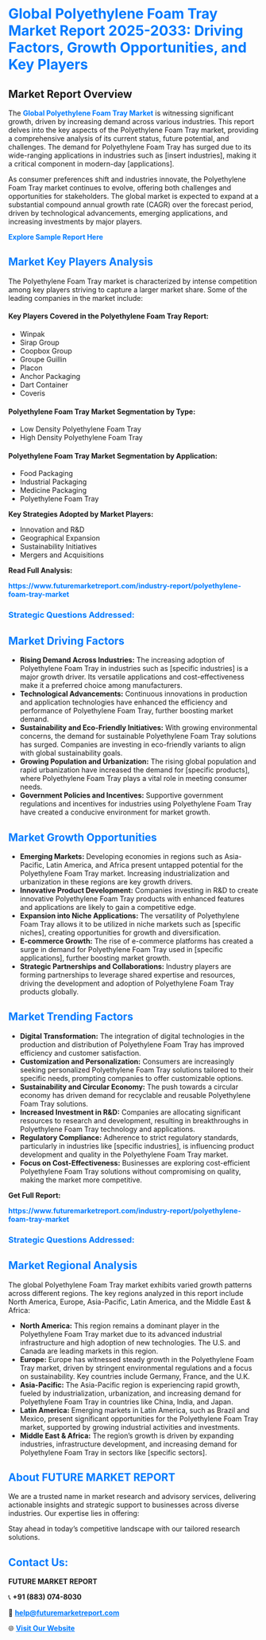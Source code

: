 <h1 style="color: #007BFF;">Global Polyethylene Foam Tray Market Report 2025-2033: Driving Factors, Growth Opportunities, and Key Players</h1>

<section id="overview">
<h2>Market Report Overview</h2>
<p>The <a href="https://www.futuremarketreport.com/industry-report/polyethylene-foam-tray-market" style="color: #007BFF; text-decoration: none;"><strong>Global Polyethylene Foam Tray Market</strong></a> is witnessing significant growth, driven by increasing demand across various industries. This report delves into the key aspects of the Polyethylene Foam Tray market, providing a comprehensive analysis of its current status, future potential, and challenges. The demand for Polyethylene Foam Tray has surged due to its wide-ranging applications in industries such as [insert industries], making it a critical component in modern-day [applications].</p>
<p>As consumer preferences shift and industries innovate, the Polyethylene Foam Tray market continues to evolve, offering both challenges and opportunities for stakeholders. The global market is expected to expand at a substantial compound annual growth rate (CAGR) over the forecast period, driven by technological advancements, emerging applications, and increasing investments by major players.</p>
</section>

<section id="overview">
<p><a href="https://www.futuremarketreport.com/request-sample/reportId=120671" style="color: #007BFF; text-decoration: none;"><strong>Explore Sample Report Here</strong></a></p>
</section>

<section id="key-players">
<h2 style="color: #007BFF;">Market Key Players Analysis</h2>
<p>The Polyethylene Foam Tray market is characterized by intense competition among key players striving to capture a larger market share. Some of the leading companies in the market include:</p>
<h4>Key Players Covered in the Polyethylene Foam Tray Report:</h4>
<ul><li>Winpak</li><li>Sirap Group</li><li>Coopbox Group</li><li>Groupe Guillin</li><li>Placon</li><li>Anchor Packaging</li><li>Dart Container</li><li>Coveris</li></ul>
<h4>Polyethylene Foam Tray Market Segmentation by Type:</h4>
<ul><li>Low Density Polyethylene Foam Tray</li><li>High Density Polyethylene Foam Tray</li></ul>

<h4>Polyethylene Foam Tray Market Segmentation by Application:</h4>
<ul><li>Food Packaging</li><li>Industrial Packaging</li><li>Medicine Packaging</li><li>Polyethylene Foam Tray</li></ul>
<p><strong>Key Strategies Adopted by Market Players:</strong></p>
<ul>
<li>Innovation and R&D</li>
<li>Geographical Expansion</li>
<li>Sustainability Initiatives</li>
<li>Mergers and Acquisitions</li>
</ul>
</section>

<section>
<p><strong>Read Full Analysis: </strong></p><a href="https://www.futuremarketreport.com/industry-report/polyethylene-foam-tray-market" style="color: #007BFF; text-decoration: none;"><strong>https://www.futuremarketreport.com/industry-report/polyethylene-foam-tray-market</strong></a>
<h3 style="color: #007BFF;">Strategic Questions Addressed:</h3>
</section>

<section id="driving-factors">
<h2 style="color: #007BFF;">Market Driving Factors</h2>
<ul>
<li><strong>Rising Demand Across Industries:</strong> The increasing adoption of Polyethylene Foam Tray in industries such as [specific industries] is a major growth driver. Its versatile applications and cost-effectiveness make it a preferred choice among manufacturers.</li>
<li><strong>Technological Advancements:</strong> Continuous innovations in production and application technologies have enhanced the efficiency and performance of Polyethylene Foam Tray, further boosting market demand.</li>
<li><strong>Sustainability and Eco-Friendly Initiatives:</strong> With growing environmental concerns, the demand for sustainable Polyethylene Foam Tray solutions has surged. Companies are investing in eco-friendly variants to align with global sustainability goals.</li>
<li><strong>Growing Population and Urbanization:</strong> The rising global population and rapid urbanization have increased the demand for [specific products], where Polyethylene Foam Tray plays a vital role in meeting consumer needs.</li>
<li><strong>Government Policies and Incentives:</strong> Supportive government regulations and incentives for industries using Polyethylene Foam Tray have created a conducive environment for market growth.</li>
</ul>
</section>

<section id="growth-opportunities">
<h2 style="color: #007BFF;">Market Growth Opportunities</h2>
<ul>
<li><strong>Emerging Markets:</strong> Developing economies in regions such as Asia-Pacific, Latin America, and Africa present untapped potential for the Polyethylene Foam Tray market. Increasing industrialization and urbanization in these regions are key growth drivers.</li>
<li><strong>Innovative Product Development:</strong> Companies investing in R&D to create innovative Polyethylene Foam Tray products with enhanced features and applications are likely to gain a competitive edge.</li>
<li><strong>Expansion into Niche Applications:</strong> The versatility of Polyethylene Foam Tray allows it to be utilized in niche markets such as [specific niches], creating opportunities for growth and diversification.</li>
<li><strong>E-commerce Growth:</strong> The rise of e-commerce platforms has created a surge in demand for Polyethylene Foam Tray used in [specific applications], further boosting market growth.</li>
<li><strong>Strategic Partnerships and Collaborations:</strong> Industry players are forming partnerships to leverage shared expertise and resources, driving the development and adoption of Polyethylene Foam Tray products globally.</li>
</ul>
</section>

<section id="trending-factors">
<h2 style="color: #007BFF;">Market Trending Factors</h2>
<ul>
<li><strong>Digital Transformation:</strong> The integration of digital technologies in the production and distribution of Polyethylene Foam Tray has improved efficiency and customer satisfaction.</li>
<li><strong>Customization and Personalization:</strong> Consumers are increasingly seeking personalized Polyethylene Foam Tray solutions tailored to their specific needs, prompting companies to offer customizable options.</li>
<li><strong>Sustainability and Circular Economy:</strong> The push towards a circular economy has driven demand for recyclable and reusable Polyethylene Foam Tray solutions.</li>
<li><strong>Increased Investment in R&D:</strong> Companies are allocating significant resources to research and development, resulting in breakthroughs in Polyethylene Foam Tray technology and applications.</li>
<li><strong>Regulatory Compliance:</strong> Adherence to strict regulatory standards, particularly in industries like [specific industries], is influencing product development and quality in the Polyethylene Foam Tray market.</li>
<li><strong>Focus on Cost-Effectiveness:</strong> Businesses are exploring cost-efficient Polyethylene Foam Tray solutions without compromising on quality, making the market more competitive.</li>
</ul>
</section>

<section>
<p><strong>Get Full Report: </strong></p><a href="https://www.futuremarketreport.com/industry-report/polyethylene-foam-tray-market" style="color: #007BFF; text-decoration: none;"><strong>https://www.futuremarketreport.com/industry-report/polyethylene-foam-tray-market</strong></a>
<h3 style="color: #007BFF;">Strategic Questions Addressed:</h3>
</section>


<section id="regional-analysis">
<h2 style="color: #007BFF;">Market Regional Analysis</h2>
<p>The global Polyethylene Foam Tray market exhibits varied growth patterns across different regions. The key regions analyzed in this report include North America, Europe, Asia-Pacific, Latin America, and the Middle East & Africa:</p>
<ul>
<li><strong>North America:</strong> This region remains a dominant player in the Polyethylene Foam Tray market due to its advanced industrial infrastructure and high adoption of new technologies. The U.S. and Canada are leading markets in this region.</li>
<li><strong>Europe:</strong> Europe has witnessed steady growth in the Polyethylene Foam Tray market, driven by stringent environmental regulations and a focus on sustainability. Key countries include Germany, France, and the U.K.</li>
<li><strong>Asia-Pacific:</strong> The Asia-Pacific region is experiencing rapid growth, fueled by industrialization, urbanization, and increasing demand for Polyethylene Foam Tray in countries like China, India, and Japan.</li>
<li><strong>Latin America:</strong> Emerging markets in Latin America, such as Brazil and Mexico, present significant opportunities for the Polyethylene Foam Tray market, supported by growing industrial activities and investments.</li>
<li><strong>Middle East & Africa:</strong> The region’s growth is driven by expanding industries, infrastructure development, and increasing demand for Polyethylene Foam Tray in sectors like [specific sectors].</li>
</ul>
</section>

<footer>
<h2 style="color: #007BFF;">About FUTURE MARKET REPORT</h2>
<p>We are a trusted name in market research and advisory services, delivering actionable insights and strategic support to businesses across diverse industries. Our expertise lies in offering:</p>

<p>Stay ahead in today’s competitive landscape with our tailored research solutions.</p>

<h2 style="color: #007BFF;">Contact Us:</h2>
<p><strong>FUTURE MARKET REPORT</strong></p>
<p>📞 <strong>+91 (883) 074-8030</strong></p>
<p>📧 <strong><a href="mailto:help@futuremarketreport.com" style="color: #007BFF;">help@futuremarketreport.com</a></strong></p>
<p>🌐 <strong><a href="https://www.futuremarketreport.com/" style="color: #007BFF;">Visit Our Website</a></strong></p>
</footer>